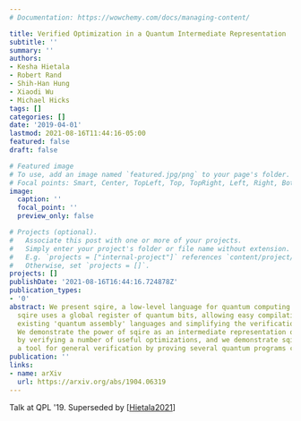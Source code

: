```yaml
---
# Documentation: https://wowchemy.com/docs/managing-content/

title: Verified Optimization in a Quantum Intermediate Representation
subtitle: ''
summary: ''
authors:
- Kesha Hietala
- Robert Rand
- Shih-Han Hung
- Xiaodi Wu
- Michael Hicks
tags: []
categories: []
date: '2019-04-01'
lastmod: 2021-08-16T11:44:16-05:00
featured: false
draft: false

# Featured image
# To use, add an image named `featured.jpg/png` to your page's folder.
# Focal points: Smart, Center, TopLeft, Top, TopRight, Left, Right, BottomLeft, Bottom, BottomRight.
image:
  caption: ''
  focal_point: ''
  preview_only: false

# Projects (optional).
#   Associate this post with one or more of your projects.
#   Simply enter your project's folder or file name without extension.
#   E.g. `projects = ["internal-project"]` references `content/project/deep-learning/index.md`.
#   Otherwise, set `projects = []`.
projects: []
publishDate: '2021-08-16T16:44:16.724878Z'
publication_types:
- '0'
abstract: We present sqire, a low-level language for quantum computing and verification.
  sqire uses a global register of quantum bits, allowing easy compilation to and from
  existing 'quantum assembly' languages and simplifying the verification process.
  We demonstrate the power of sqire as an intermediate representation of quantum programs
  by verifying a number of useful optimizations, and we demonstrate sqire's use as
  a tool for general verification by proving several quantum programs correct.
publication: ''
links:
- name: arXiv
  url: https://arxiv.org/abs/1904.06319
---
```

Talk at QPL '19. Superseded by [[Hietala2021](../Hietala2021)]